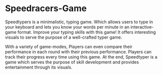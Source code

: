 # Speedracers-Game
Speedtypers is a minimalistic, typing game. Which allows users to type in your keyboard and lets you know your words per minute in an interactive-game format. Improve your typing skills with this game! It offers interesting visuals to serve the purpose of a well-crafted typer game.

With a variety of game-modes, Players can even compare their performance in each round with their previous performance. Players can track their progress every time using this game. At the end, Speedtyper is a game which serves the purpose of skill development and provides entertainment through its visuals. 
